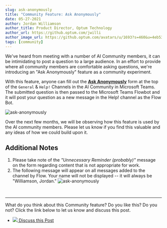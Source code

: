 ```yaml
---
slug: ask-anonymously
title: "Community Feature: Ask Anonymously"
date: 05-27-2021
author: Jordan Williamson
author_title: Product Director, Optum Technology
author_url: https://github.optum.com/jwilli
author_image_url: https://github.optum.com/avatars/u/1693?s=460&u=4eb537646ebaf144cb9da0172e3ead9cfbe50f3d
tags: [community]
---
```


We've heard from meeting with a number of AI Community members, it can be intimidating to post a question to a large audience. In an effort to provide where all community members are comfortable asking questions, we're introducing an "Ask Anonymously" feature as a community experiment.

With this feature, anyone can fill out the [**Ask Anonymously**](https://teams.microsoft.com/l/entity/81fef3a6-72aa-4648-a763-de824aeafb7d/_djb2_msteams_prefix_2333240237?context=%7B%22subEntityId%22%3Anull%2C%22channelId%22%3A%2219%3Ae8c379b417bc4153b3f5e109657105ed%40thread.tacv2%22%7D&groupId=a886ded2-d2cb-437c-acbf-e9d200fd8480&tenantId=db05faca-c82a-4b9d-b9c5-0f64b6755421) form at the top of the `General` & `Help!` Channels in the AI Community in Microsoft Teams. The submitted question is then passed to the Microsoft Teams Flowbot and it will post your question as a new message in the Help! channel as the Flow Bot.

![ask-anonymously](/img/blogs/ask-anonymously/ask-anonymously-flow.png)

Over the next few months, we will be observing how this feature is used by the AI community members. Please let us know if you find this valuable and any ideas of how we could build upon it.

<!--truncate-->

## Additional Notes

1. Please take note of the *"Unnecessary Reminder (probably)"* message on the form regarding content that is not appropriate for work.
1. The following message will appear on all messages added to the channel by Flow. Your name will not be displayed -- it will always be "Williamson, Jordan." 
![ask-anonymously](/img/blogs/ask-anonymously/ask-anonymously-flow-post.png)


<br/>

<hr/>

What do you think about this Community feature? Do you like this? Do you not? Click the link below to let us know and discuss this post.

<ul class="contact-list">
  <li>
      <a href="https://teams.microsoft.com/l/message/19:be693c0dc0eb41719f07432a5fcf6cf6@thread.tacv2/1622130648811?tenantId=db05faca-c82a-4b9d-b9c5-0f64b6755421&groupId=a886ded2-d2cb-437c-acbf-e9d200fd8480&parentMessageId=1622130648811&teamName=AI%20Community&channelName=Blog&createdTime=1622130648811" target="_blank">
        <span class='icon-wrap'>
            <img src="/img/Microsoft_Teams.png" class="contact-icon"/>
        </span>
        Discuss this Post
      </a>
  </li>
</ul>
